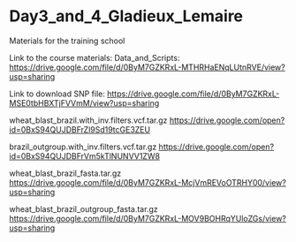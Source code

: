 # Day3_and_4_Gladieux_Lemaire
Materials for the training school

Link to the course materials:
Data_and_Scripts: https://drive.google.com/file/d/0ByM7GZKRxL-MTHRHaENqLUtnRVE/view?usp=sharing

Link to download SNP file:
https://drive.google.com/file/d/0ByM7GZKRxL-MSE0tbHBXTjFVVmM/view?usp=sharing


wheat_blast_brazil.with_inv.filters.vcf.tar.gz
https://drive.google.com/open?id=0BxS94QUJDBFrZl9Sd19tcGE3ZEU


brazil_outgroup.with_inv.filters.vcf.tar.gz
https://drive.google.com/open?id=0BxS94QUJDBFrVm5kTlNUNVV1ZW8


wheat_blast_brazil_fasta.tar.gz
https://drive.google.com/file/d/0ByM7GZKRxL-McjVmREVoOTRHY00/view?usp=sharing


wheat_blast_brazil_outgroup_fasta.tar.gz
https://drive.google.com/file/d/0ByM7GZKRxL-MOV9BOHRqYUloZGs/view?usp=sharing


